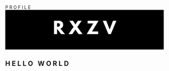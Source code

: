 P R O F I L E
![RXZV BANNER PROFILE](https://github.com/rxzv/rxzv/blob/main/img/banner.png)

## H E L L O &nbsp; W O R L D
